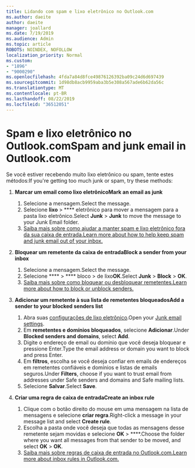 ```yaml
---
title: Lidando com spam e lixo eletrônico no Outlook.com
ms.author: daeite
author: daeite
manager: joallard
ms.date: 7/19/2019
ms.audience: Admin
ms.topic: article
ROBOTS: NOINDEX, NOFOLLOW
localization_priority: Normal
ms.custom:
- "1896"
- "9000290"
ms.openlocfilehash: 4fda7a84d8fce49876126392ba09c24d6d697439
ms.sourcegitcommit: 1d98db8acb9959aba3b5e308a567ade6b62da56c
ms.translationtype: MT
ms.contentlocale: pt-BR
ms.lasthandoff: 08/22/2019
ms.locfileid: "36512051"
---
```

# <a name="spam-and-junk-email-in-outlookcom"></a><span data-ttu-id="3d853-102">Spam e lixo eletrônico no Outlook.com</span><span class="sxs-lookup"><span data-stu-id="3d853-102">Spam and junk email in Outlook.com</span></span>

<span data-ttu-id="3d853-103">Se você estiver recebendo muito lixo eletrônico ou spam, tente estes métodos:</span><span class="sxs-lookup"><span data-stu-id="3d853-103">If you're getting too much junk or spam, try these methods:</span></span>

1. <span data-ttu-id="3d853-104">**Marcar um email como lixo eletrônico**</span><span class="sxs-lookup"><span data-stu-id="3d853-104">**Mark an email as junk**</span></span>
    1. <span data-ttu-id="3d853-105">Selecione a mensagem.</span><span class="sxs-lookup"><span data-stu-id="3d853-105">Select the message.</span></span>
    1. <span data-ttu-id="3d853-106">Selecione **lixo** > \*\*\*\* eletrônico para mover a mensagem para a pasta lixo eletrônico.</span><span class="sxs-lookup"><span data-stu-id="3d853-106">Select **Junk** > **Junk** to move the message to your Junk Email folder.</span></span>
    1. [<span data-ttu-id="3d853-107">Saiba mais sobre como ajudar a manter spam e lixo eletrônico fora da sua caixa de entrada.</span><span class="sxs-lookup"><span data-stu-id="3d853-107">Learn more about how to help keep spam and junk email out of your inbox.</span></span>](https://support.office.com/article/a3ece97b-82f8-4a5e-9ac3-e92fa6427ae4?wt.mc_id=Office_Outlook_com_Alchemy)

1. <span data-ttu-id="3d853-108">**Bloquear um remetente da caixa de entrada**</span><span class="sxs-lookup"><span data-stu-id="3d853-108">**Block a sender from your inbox**</span></span>
    1. <span data-ttu-id="3d853-109">Selecione a mensagem.</span><span class="sxs-lookup"><span data-stu-id="3d853-109">Select the message.</span></span>
    1. <span data-ttu-id="3d853-110">Selecione \*\*\*\* > \*\*\*\* bloco > de lixo**OK**.</span><span class="sxs-lookup"><span data-stu-id="3d853-110">Select **Junk** > **Block** > **OK**.</span></span>
    1. [<span data-ttu-id="3d853-111">Saiba mais sobre como bloquear ou desbloquear remetentes.</span><span class="sxs-lookup"><span data-stu-id="3d853-111">Learn more about how to block or unblock senders.</span></span>](https://support.office.com/article/afba1c94-77bb-4f50-8b85-057cf52f4d5e?wt.mc_id=Office_Outlook_com_Alchemy)

1. <span data-ttu-id="3d853-112">**Adicionar um remetente à sua lista de remetentes bloqueados**</span><span class="sxs-lookup"><span data-stu-id="3d853-112">**Add a sender to your blocked senders list**</span></span>
    1. <span data-ttu-id="3d853-113">Abra suas [configurações de lixo eletrônico](https://outlook.live.com/mail/options/mail/junkEmail/blockedSendersAndDomainsV2).</span><span class="sxs-lookup"><span data-stu-id="3d853-113">Open your [Junk email settings](https://outlook.live.com/mail/options/mail/junkEmail/blockedSendersAndDomainsV2).</span></span>
    1. <span data-ttu-id="3d853-114">Em **remetentes e domínios bloqueados**, selecione **Adicionar**.</span><span class="sxs-lookup"><span data-stu-id="3d853-114">Under **Blocked senders and domains**, select **Add**.</span></span>
    1. <span data-ttu-id="3d853-115">Digite o endereço de email ou domínio que você deseja bloquear e pressione Enter.</span><span class="sxs-lookup"><span data-stu-id="3d853-115">Type the email address or domain you want to block and press Enter.</span></span>
    1. <span data-ttu-id="3d853-116">Em **filtros**, escolha se você deseja confiar em emails de endereços em remetentes confiáveis e domínios e listas de emails seguros.</span><span class="sxs-lookup"><span data-stu-id="3d853-116">Under **Filters**, choose if you want to trust email from addresses under Safe senders and domains and Safe mailing lists.</span></span>
    1. <span data-ttu-id="3d853-117">Selecione **Salvar**.</span><span class="sxs-lookup"><span data-stu-id="3d853-117">Select **Save**.</span></span>

1. <span data-ttu-id="3d853-118">**Criar uma regra de caixa de entrada**</span><span class="sxs-lookup"><span data-stu-id="3d853-118">**Create an inbox rule**</span></span>
    1. <span data-ttu-id="3d853-119">Clique com o botão direito do mouse em uma mensagem na lista de mensagens e selecione **criar regra**.</span><span class="sxs-lookup"><span data-stu-id="3d853-119">Right-click a message in your message list and select **Create rule**.</span></span>
    1. <span data-ttu-id="3d853-120">Escolha a pasta onde você deseja que todas as mensagens desse remetente sejam movidas e selecione **OK** > \*\*\*\*.</span><span class="sxs-lookup"><span data-stu-id="3d853-120">Choose the folder where you want all messages from that sender to be moved, and select **OK** > **OK**.</span></span>
    1. [<span data-ttu-id="3d853-121">Saiba mais sobre regras de caixa de entrada no Outlook.com.</span><span class="sxs-lookup"><span data-stu-id="3d853-121">Learn more about inbox rules in Outlook.com.</span></span>](https://support.office.com/article/4b094371-a5d7-49bd-8b1b-4e4896a7cc5d?wt.mc_id=Office_Outlook_com_Alchemy)